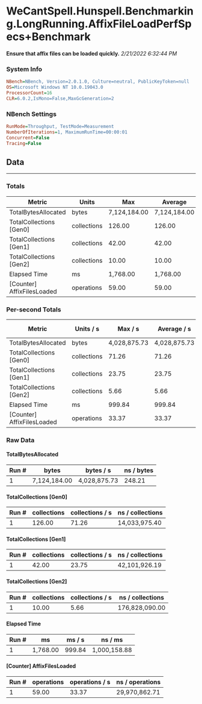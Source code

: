 ﻿# WeCantSpell.Hunspell.Benchmarking.LongRunning.AffixFileLoadPerfSpecs+Benchmark
__Ensure that affix files can be loaded quickly.__
_2/21/2022 6:32:44 PM_
### System Info
```ini
NBench=NBench, Version=2.0.1.0, Culture=neutral, PublicKeyToken=null
OS=Microsoft Windows NT 10.0.19043.0
ProcessorCount=16
CLR=6.0.2,IsMono=False,MaxGcGeneration=2
```

### NBench Settings
```ini
RunMode=Throughput, TestMode=Measurement
NumberOfIterations=1, MaximumRunTime=00:00:01
Concurrent=False
Tracing=False
```

## Data
-------------------

### Totals
|          Metric |           Units |             Max |         Average |             Min |          StdDev |
|---------------- |---------------- |---------------- |---------------- |---------------- |---------------- |
|TotalBytesAllocated |           bytes |    7,124,184.00 |    7,124,184.00 |    7,124,184.00 |            0.00 |
|TotalCollections [Gen0] |     collections |          126.00 |          126.00 |          126.00 |            0.00 |
|TotalCollections [Gen1] |     collections |           42.00 |           42.00 |           42.00 |            0.00 |
|TotalCollections [Gen2] |     collections |           10.00 |           10.00 |           10.00 |            0.00 |
|    Elapsed Time |              ms |        1,768.00 |        1,768.00 |        1,768.00 |            0.00 |
|[Counter] AffixFilesLoaded |      operations |           59.00 |           59.00 |           59.00 |            0.00 |

### Per-second Totals
|          Metric |       Units / s |         Max / s |     Average / s |         Min / s |      StdDev / s |
|---------------- |---------------- |---------------- |---------------- |---------------- |---------------- |
|TotalBytesAllocated |           bytes |    4,028,875.73 |    4,028,875.73 |    4,028,875.73 |            0.00 |
|TotalCollections [Gen0] |     collections |           71.26 |           71.26 |           71.26 |            0.00 |
|TotalCollections [Gen1] |     collections |           23.75 |           23.75 |           23.75 |            0.00 |
|TotalCollections [Gen2] |     collections |            5.66 |            5.66 |            5.66 |            0.00 |
|    Elapsed Time |              ms |          999.84 |          999.84 |          999.84 |            0.00 |
|[Counter] AffixFilesLoaded |      operations |           33.37 |           33.37 |           33.37 |            0.00 |

### Raw Data
#### TotalBytesAllocated
|           Run # |           bytes |       bytes / s |      ns / bytes |
|---------------- |---------------- |---------------- |---------------- |
|               1 |    7,124,184.00 |    4,028,875.73 |          248.21 |

#### TotalCollections [Gen0]
|           Run # |     collections | collections / s |ns / collections |
|---------------- |---------------- |---------------- |---------------- |
|               1 |          126.00 |           71.26 |   14,033,975.40 |

#### TotalCollections [Gen1]
|           Run # |     collections | collections / s |ns / collections |
|---------------- |---------------- |---------------- |---------------- |
|               1 |           42.00 |           23.75 |   42,101,926.19 |

#### TotalCollections [Gen2]
|           Run # |     collections | collections / s |ns / collections |
|---------------- |---------------- |---------------- |---------------- |
|               1 |           10.00 |            5.66 |  176,828,090.00 |

#### Elapsed Time
|           Run # |              ms |          ms / s |         ns / ms |
|---------------- |---------------- |---------------- |---------------- |
|               1 |        1,768.00 |          999.84 |    1,000,158.88 |

#### [Counter] AffixFilesLoaded
|           Run # |      operations |  operations / s | ns / operations |
|---------------- |---------------- |---------------- |---------------- |
|               1 |           59.00 |           33.37 |   29,970,862.71 |


